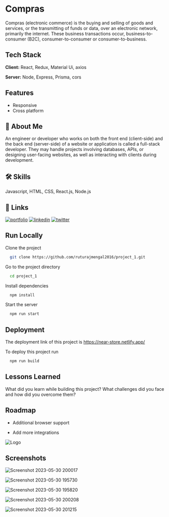 # Compras

Compras (electronic commerce) is the buying and selling of goods and services, or the transmitting of funds or data, over an electronic network, primarily the internet. These business transactions occur, business-to-consumer (B2C), consumer-to-consumer or consumer-to-business.

## Tech Stack

**Client:** React, Redux, Material Ui, axios

**Server:** Node, Express, Prisma, cors

## Features

- Responsive
- Cross platform

## 🚀 About Me

An engineer or developer who works on both the front end (client-side) and the back end (server-side) of a website or application is called a full-stack developer. They may handle projects involving databases, APIs, or designing user-facing websites, as well as interacting with clients during development.

## 🛠 Skills

Javascript, HTML, CSS, React.js, Node.js

## 🔗 Links

[![portfolio](https://img.shields.io/badge/my_portfolio-000?style=for-the-badge&logo=ko-fi&logoColor=white)](https://drive.google.com/file/d/1Pzu7UyjBjDqUjdD2qcPFf-zrQUBooJSU/view?usp=sharing)
[![linkedin](https://img.shields.io/badge/linkedin-0A66C2?style=for-the-badge&logo=linkedin&logoColor=white)](https://www.linkedin.com/in/ruturajmengal2016/)
[![twitter](https://img.shields.io/badge/twitter-1DA1F2?style=for-the-badge&logo=twitter&logoColor=white)](https://twitter.com/RuturajMengal)

## Run Locally

Clone the project

```bash
  git clone https://github.com/ruturajmengal2016/project_1.git
```

Go to the project directory

```bash
  cd project_1
```

Install dependencies

```bash
  npm install
```

Start the server

```bash
  npm run start
```

## Deployment

The deployment link of this project is https://near-store.netlify.app/

To deploy this project run

```bash
  npm run build
```

## Lessons Learned

What did you learn while building this project? What challenges did you face and how did you overcome them?

## Roadmap

- Additional browser support

- Add more integrations

![Logo](https://dev-to-uploads.s3.amazonaws.com/uploads/articles/th5xamgrr6se0x5ro4g6.png)

## Screenshots

![Screenshot 2023-05-30 200017](https://github.com/ruturajmengal2016/project_1/assets/114099113/361f5b43-17e4-4c0c-8774-ab0cb918be7f)

![Screenshot 2023-05-30 195730](https://github.com/ruturajmengal2016/project_1/assets/114099113/87115137-05bf-4941-8907-a51d98432a15)

![Screenshot 2023-05-30 195820](https://github.com/ruturajmengal2016/project_1/assets/114099113/3e20465f-dfaf-4d0c-88af-b0f756a7f393)

![Screenshot 2023-05-30 200208](https://github.com/ruturajmengal2016/project_1/assets/114099113/4739d335-f092-4905-8255-590820b238da)

![Screenshot 2023-05-30 201215](https://github.com/ruturajmengal2016/project_1/assets/114099113/f869749e-8e1f-4932-b432-fe949be36f7c)
